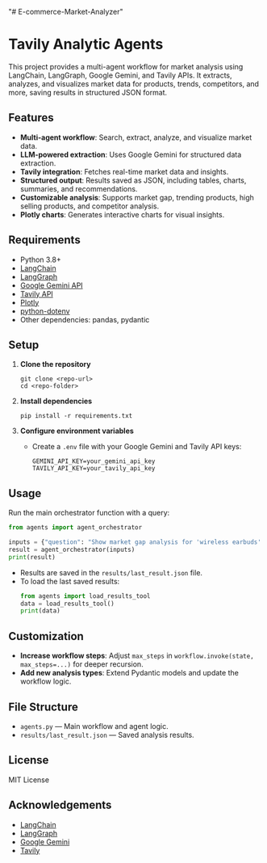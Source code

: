 "# E-commerce-Market-Analyzer" 
# Tavily Analytic Agents

This project provides a multi-agent workflow for market analysis using LangChain, LangGraph, Google Gemini, and Tavily APIs. It extracts, analyzes, and visualizes market data for products, trends, competitors, and more, saving results in structured JSON format.

## Features

- **Multi-agent workflow**: Search, extract, analyze, and visualize market data.
- **LLM-powered extraction**: Uses Google Gemini for structured data extraction.
- **Tavily integration**: Fetches real-time market data and insights.
- **Structured output**: Results saved as JSON, including tables, charts, summaries, and recommendations.
- **Customizable analysis**: Supports market gap, trending products, high selling products, and competitor analysis.
- **Plotly charts**: Generates interactive charts for visual insights.

## Requirements

- Python 3.8+
- [LangChain](https://github.com/langchain-ai/langchain)
- [LangGraph](https://github.com/langchain-ai/langgraph)
- [Google Gemini API](https://github.com/langchain-ai/langchain-google-genai)
- [Tavily API](https://github.com/tavily/tavily-python)
- [Plotly](https://plotly.com/python/)
- [python-dotenv](https://pypi.org/project/python-dotenv/)
- Other dependencies: pandas, pydantic

## Setup

1. **Clone the repository**  
   ```
   git clone <repo-url>
   cd <repo-folder>
   ```

2. **Install dependencies**  
   ```
   pip install -r requirements.txt
   ```

3. **Configure environment variables**  
   - Create a `.env` file with your Google Gemini and Tavily API keys:
     ```
     GEMINI_API_KEY=your_gemini_api_key
     TAVILY_API_KEY=your_tavily_api_key
     ```

## Usage

Run the main orchestrator function with a query:

```python
from agents import agent_orchestrator

inputs = {"question": "Show market gap analysis for 'wireless earbuds' on 'Amazon' in 'US' for 'Last Month'."}
result = agent_orchestrator(inputs)
print(result)
```

- Results are saved in the `results/last_result.json` file.
- To load the last saved results:
  ```python
  from agents import load_results_tool
  data = load_results_tool()
  print(data)
  ```

## Customization

- **Increase workflow steps**: Adjust `max_steps` in `workflow.invoke(state, max_steps=...)` for deeper recursion.
- **Add new analysis types**: Extend Pydantic models and update the workflow logic.

## File Structure

- `agents.py` — Main workflow and agent logic.
- `results/last_result.json` — Saved analysis results.

## License

MIT License

## Acknowledgements

- [LangChain](https://github.com/langchain-ai/langchain)
- [LangGraph](https://github.com/langchain-ai/langgraph)
- [Google Gemini](https://ai.google.dev/)
- [Tavily](https://www.tavily.com/)
